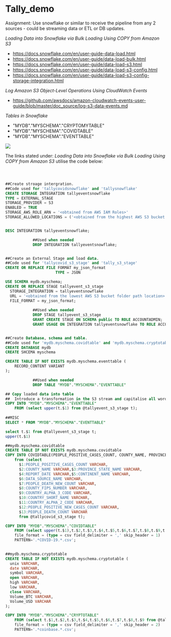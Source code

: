 # Tally_demo


Assignment: Use snowflake or similar to receive the pipeline from any 2 sources - could be streaming data or ETL or DB updates. 

*Loading Data into Snowflake via Bulk Loading Using COPY from Amazon S3*

- https://docs.snowflake.com/en/user-guide-data-load.html
- https://docs.snowflake.com/en/user-guide/data-load-bulk.html
- https://docs.snowflake.com/en/user-guide/data-load-s3.html
- https://docs.snowflake.com/en/user-guide/data-load-s3-config.html
- https://docs.snowflake.com/en/user-guide/data-load-s3-config-storage-integration.html

*Log Amazon S3 Object-Level Operations Using CloudWatch Events*

- https://github.com/awsdocs/amazon-cloudwatch-events-user-guide/blob/master/doc_source/log-s3-data-events.md

*Tables in Snowflake*

- "MYDB"."MYSCHEMA"."CRYPTOMYTABLE" 
- "MYDB"."MYSCHEMA"."COVIDTABLE" 
- "MYDB"."MYSCHEMA"."EVENTTABLE"



![](C:\Users\esemugabi\Documents\tally-demo.png)

The links stated under: *Loading Data into Snowflake via Bulk Loading Using COPY from Amazon S3* utilise the code below:  

 

```sql



##Create stroage intergration. 
##Code used for 'tallycovidsnowflake' and 'tallysnowflake'
CREATE STORAGE INTEGRATION tallyeventsnowflake
TYPE = EXTERNAL_STAGE
STORAGE_PROVIDER = S3
ENABLED = TRUE
STORAGE_AWS_ROLE_ARN = '<obtained from AWS IAM Roles>'
STORAGE_ALLOWED_LOCATIONS = ('<obtained from the highest AWS S3 bucket folder path location>', '<obtained from AWS S3 bucket folder path location>')


DESC INTEGRATION tallyeventsnowflake;

            ##Used when needed
            DROP INTEGRATION tallyeventsnowflake;


##Create an External Stage and load data. 
##Code used for 'tallycovid_s3_stage' and 'tally_s3_stage'
CREATE OR REPLACE FILE FORMAT my_json_format
                      TYPE = JSON

USE SCHEMA mydb.myschema;
CREATE OR REPLACE STAGE tallyevent_s3_stage
  STORAGE_INTEGRATION = tallyeventsnowflake
  URL = '<obtained from the lowest AWS S3 bucket folder path location>'
  FILE_FORMAT = my_json_format;
  
            ##Used when needed
            DROP STAGE tallyevent_s3_stage
            GRANT CREATE STAGE ON SCHEMA public TO ROLE ACCOUNTADMIN;
			GRANT USAGE ON INTEGRATION tallyeventsnowflake TO ROLE ACCOUNTADMIN;


##Create Database, schema and table. 
##Code used for 'mydb.myschema.covidtable' and 'mydb.myschema.cryptotable'
CREATE DATABASE mydb
CREATE SHCEMA myschema

CREATE TABLE IF NOT EXISTS mydb.myschema.eventtable (
    RECORD_CONTENT VARIANT
);

            ##Used when needed
            DROP TABLE "MYDB"."MYSCHEMA"."EVENTTABLE"

## Copy loaded data into table
##  Introduce a transformation in the S3 stream and capitalise all words in that stream    
COPY INTO "MYDB"."MYSCHEMA"."EVENTTABLE"
    FROM (select upper(t.$1) from @tallyevent_s3_stage t);
   
##MISC
SELECT * FROM "MYDB"."MYSCHEMA"."EVENTTABLE"

select t.$1 from @tallyevent_s3_stage t;
upper(t.$1)

##mydb.myschema.covidtable
CREATE TABLE IF NOT EXISTS mydb.myschema.covidtable
COPY INTO COVIDTABLE(PEOPLE_POSITIVE_CASES_COUNT, COUNTY_NAME, PROVINCE_STATE_NAME, REPORT_DATE, CONTINENT_NAME, DATA_SOURCE_NAME, PEOPLE_DEATH_NEW_COUNT, COUNTY_FIPS_NUMBER, COUNTRY_ALPHA_3_CODE, COUNTRY_SHORT_NAME, COUNTRY_ALPHA_2_CODE, PEOPLE_POSITIVE_NEW_CASES_COUNT, PEOPLE_DEATH_COUNT)
    from (select 
      $1:PEOPLE_POSITIVE_CASES_COUNT VARCHAR,
      $2:COUNTY_NAME VARCHAR,$3:PROVINCE_STATE_NAME VARCHAR,
      $4:REPORT_DATE VARCHAR,$5:CONTINENT_NAME VARCHAR,
      $6:DATA_SOURCE_NAME VARCHAR,
      $7:PEOPLE_DEATH_NEW_COUNT VARCHAR,
      $8:COUNTY_FIPS_NUMBER VARCHAR,
      $9:COUNTRY_ALPHA_3_CODE VARCHAR,
      $10:COUNTRY_SHORT_NAME VARCHAR,
      $11:COUNTRY_ALPHA_2_CODE VARCHAR,
      $12:PEOPLE_POSITIVE_NEW_CASES_COUNT VARCHAR,
      $13:PEOPLE_DEATH_COUNT VARCHAR 
      from @tallycovid_s3_stage t);

COPY INTO "MYDB"."MYSCHEMA"."COVIDTABLE"
    FROM (select upper(t.$1),t.$2,t.$3,t.$4,t.$5,t.$6,t.$7,t.$8,t.$9,t.$10,t.$11,t.$12,t.$13 from @tallycovid_s3_stage t)
    file_format = (type = csv field_delimiter = ',' skip_header = 1)
    PATTERN='.*COVID-19.*.csv';
    

##mydb.myschema.cryptotable
CREATE TABLE IF NOT EXISTS mydb.myschema.cryptotable (
  unix VARCHAR,
  date VARCHAR,	
  symbol VARCHAR,	
  open VARCHAR,	
  high VARCHAR,	
  low VARCHAR,	
  close VARCHAR,
  Volume_BTC VARCHAR,
  Volume_USD VARCHAR
);

COPY INTO "MYDB"."MYSCHEMA"."CRYPTOTABLE"
    FROM (select t.$1,t.$2,t.$3,t.$4,t.$5,t.$6,t.$7,t.$8,t.$9 from @tally_s3_stage t)
    file_format = (type = csv field_delimiter = ',' skip_header = 2)
    PATTERN='.*coinbase.*.csv';

```

